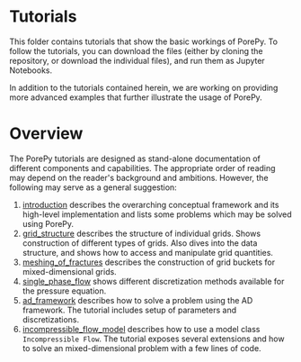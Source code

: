 # Tutorials
This folder contains tutorials that show the basic workings of PorePy. To follow the tutorials, you can download the files (either by cloning the repository, or download the individual files), and run them as Jupyter Notebooks.

In addition to the tutorials contained herein, we are working on providing more advanced examples that further illustrate the usage of PorePy. 

# Overview
The PorePy tutorials are designed as stand-alone documentation of different components and capabilities. 
The appropriate order of reading may depend on the reader's background and ambitions.
However, the following may serve as a general suggestion:
    
1. [introduction](./introduction.ipynb) describes the overarching conceptual framework and its high-level implementation and lists some problems which may be solved using PorePy.
2. [grid_structure](./grid_structure.ipynb) describes the structure of individual grids. Shows construction of different types of grids. Also dives into the data structure, and shows how to access and manipulate grid quantities.
3. [meshing_of_fractures](./meshing_of_fractures.ipynb) describes the construction of grid buckets for mixed-dimensional grids.
4. [single_phase_flow](./single_phase_flow.ipynb) shows different discretization methods available for the pressure equation.
5. [ad_framework](./ad_framework.ipynb) describes how to solve a problem using the AD framework. The tutorial includes setup of parameters and discretizations.
6. [incompressible_flow_model](incompressible_flow_model.ipynb) describes how to use a model class `Incompressible Flow`. The tutorial exposes several extensions and how to solve an mixed-dimensional problem with a few lines of code.